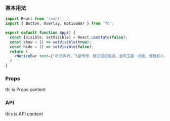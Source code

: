 <div class="block-panel"><h3>基本用法</h3>

```jsx
import React from 'react';
import { Button, Overlay, NoticeBar } from 'f6';

export default function App() {
  const [visible, setVisible] = React.useState(false);
  const show = () => setVisible(true);
  const hide = () => setVisible(false);
  return (
    <NoticeBar text={"纤云弄巧，飞星传恨，银汉迢迢暗度。金风玉露一相逢，便胜却人间无数。"}></NoticeBar>
  )
}
```
</div>

### Props

thi is Props content

### API

this is API content